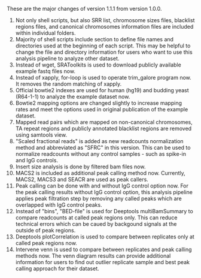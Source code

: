 These are the major changes of version 1.1.1 from version 1.0.0.

1. Not only shell scripts, but also SRR list, chromosome sizes files, blacklist regions files, and canonical chromosomes information files are included within individual folders.
2. Majority of shell scripts include section to define file names and directories used at the beginning of each script. This may be helpful to change the file and directory information for users who want to use this analysis pipeline to analyze other dataset.
3. Instead of wget, SRAToolkits is used to download publicly available example fastq files now.
4. Instead of xapply, for-loop is used to operate trim_galore program now. It removes the random matching of xapply.
5. Official bowtie2 indexes are used for human (hg19) and budding yeast (R64-1-1) to analyze the example dataset now.
6. Bowtie2 mapping options are changed slightly to increase mapping rates and meet the options used in original publication of the example dataset.
7. Mapped read pairs which are mapped on non-canonical chromosomes, TA repeat regions and publicly annotated blacklist regions are removed using samtools view.
8. "Scaled fractional reads" is added as new readcounts normalization method and abbreviated as "SFRC" in this version. This can be used to normalize readcounts without any control samples - such as spike-in and IgG controls.
9. Insert size analysis is done by filtered bam files now.
10. MACS2 is included as additional peak calling method now. Currently, MACS2, MACS3 and SEACR are used as peak callers.
11. Peak calling can be done with and without IgG control option now. For the peak calling results without IgG control option, this analysis pipeline applies peak filtration step by removing any called peaks which are overlapped with IgG control peaks.
12. Instead of "bins", "BED-file" is used for Deeptools multiBamSummary to compare readcounts at called peak regions only. This can reduce technical errors which can be caued by backgound signals at the outside of peak regions.
13. Deeptools plotCorrelation is used to compare between replicates only at called peak regions now.
14. Intervene venn is used to compare between replicates and peak calling methods now. The venn diagram results can provide additional information for users to find out outlier replicate sample and best peak calling approach for their dataset.
